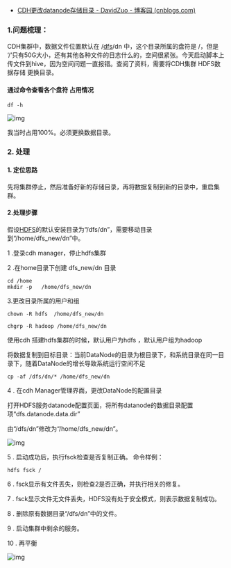 - [CDH更改datanode存储目录 - DavidZuo - 博客园 (cnblogs.com)](https://www.cnblogs.com/chong-zuo3322/p/16545828.html)

### 1.问题梳理：

CDH集群中，数据文件位置默认在 /[dfs](https://so.csdn.net/so/search?q=dfs&spm=1001.2101.3001.7020)/dn 中，这个目录所属的盘符是 /，但是 ‘/’只有50G大小，还有其他各种文件的日志什么的，空间很紧张。今天启动脚本上传文件到hive，因为空间问题一直报错。查阅了资料，需要将CDH集群 HDFS数据存储 更换目录。

#### 通过命令查看各个盘符 占用情况

```
df -h
```

![img](https://img2022.cnblogs.com/blog/1853022/202208/1853022-20220803091215712-1960534294.png)

 

 我当时占用100%。必须更换数据目录。

### 2. 处理

#### 1. 定位思路

先将集群停止，然后准备好新的存储目录，再将数据复制到新的目录中，重启集群。

#### 2.处理步骤

假设[HDFS](https://so.csdn.net/so/search?q=HDFS&spm=1001.2101.3001.7020)的默认安装目录为“/dfs/dn”，需要移动目录到“/home/dfs_new/dn”中。

1 .登录cdh manager，停止hdfs集群

2 .在home目录下创建 dfs_new/dn 目录

```
cd /home
mkdir -p   /home/dfs_new/dn
```

3.更改目录所属的用户和组

```
chown -R hdfs  /home/dfs_new/dn

chgrp -R hadoop /home/dfs_new/dn
```

使用cdh 搭建hdfs集群的时候，默认用户为hdfs ，默认用户组为hadoop

将数据复制到目标目录：当前DataNode的目录为根目录下，和系统目录在同一目录下，随着DataNode的增长导致系统运行空间不足

```
cp -af /dfs/dn/* /home/dfs_new/dn
```

4 . 在cdh Manager管理界面，更改DataNode的配置目录

打开HDFS服务datanode配置页面，将所有datanode的数据目录配置项“dfs.datanode.data.dir”

由“/dfs/dn”修改为“/home/dfs_new/dn”。

![img](https://img2022.cnblogs.com/blog/1853022/202208/1853022-20220803091346462-1990289801.png)

 

 5 . 启动成功后，执行fsck检查是否复制正确。 命令样例：

```
hdfs fsck /
```

6 . fsck显示有文件丢失，则检查2是否正确，并执行相关的修复。

7 . fsck显示文件无文件丢失，HDFS没有处于安全模式，则表示数据复制成功。

8 . 删除原有数据目录“/dfs/dn”中的文件。

9 . 启动集群中剩余的服务。

10 . 再平衡

![img](https://img2022.cnblogs.com/blog/1853022/202208/1853022-20220803091413307-1396554988.png)

 